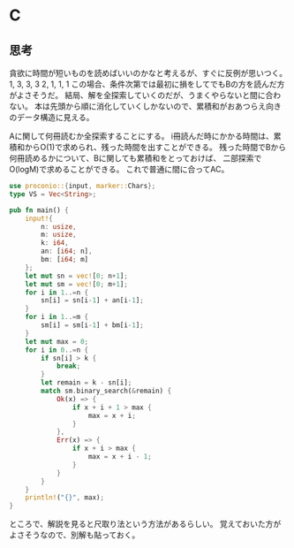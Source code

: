 # C
## 思考
貪欲に時間が短いものを読めばいいのかなと考えるが、すぐに反例が思いつく。
1, 3, 3, 3
2, 1, 1, 1
この場合、条件次第では最初に損をしてでもBの方を読んだ方がよさそうだ。
結局、解を全探索していくのだが、うまくやらないと間に合わない。
本は先頭から順に消化していくしかないので、累積和がおあつらえ向きのデータ構造に見える。

Aに関して何冊読むか全探索することにする。
i冊読んだ時にかかる時間は、累積和からO(1)で求められ、残った時間を出すことができる。
残った時間でBから何冊読めるかについて、Bに関しても累積和をとっておけば、
二部探索でO(logM)で求めることができる。
これで普通に間に合ってAC。
```rust
use proconio::{input, marker::Chars};
type VS = Vec<String>;

pub fn main() {
    input!{
        n: usize,
        m: usize,
        k: i64,
        an: [i64; n],
        bm: [i64; m]
    };
    let mut sn = vec![0; n+1];
    let mut sm = vec![0; m+1];
    for i in 1..=n {
        sn[i] = sn[i-1] + an[i-1];
    }
    for i in 1..=m {
        sm[i] = sm[i-1] + bm[i-1];
    }
    let mut max = 0;
    for i in 0..=n {
        if sn[i] > k {
            break;
        }
        let remain = k - sn[i];
        match sm.binary_search(&remain) {
            Ok(x) => {
                if x + i + 1 > max {
                    max = x + i;
                }
            },
            Err(x) => {
                if x + i > max {
                    max = x + i - 1;
                }
            }
        }
    }
    println!("{}", max);
}
```

ところで、解説を見ると尺取り法という方法があるらしい。
覚えておいた方がよさそうなので、別解も貼っておく。
